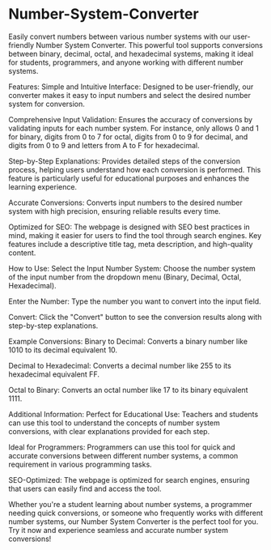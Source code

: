 # Number-System-Converter
Easily convert numbers between various number systems with our user-friendly Number System Converter. This powerful tool supports conversions between binary, decimal, octal, and hexadecimal systems, making it ideal for students, programmers, and anyone working with different number systems.

Features:
Simple and Intuitive Interface: Designed to be user-friendly, our converter makes it easy to input numbers and select the desired number system for conversion.

Comprehensive Input Validation: Ensures the accuracy of conversions by validating inputs for each number system. For instance, only allows 0 and 1 for binary, digits from 0 to 7 for octal, digits from 0 to 9 for decimal, and digits from 0 to 9 and letters from A to F for hexadecimal.

Step-by-Step Explanations: Provides detailed steps of the conversion process, helping users understand how each conversion is performed. This feature is particularly useful for educational purposes and enhances the learning experience.

Accurate Conversions: Converts input numbers to the desired number system with high precision, ensuring reliable results every time.

Optimized for SEO: The webpage is designed with SEO best practices in mind, making it easier for users to find the tool through search engines. Key features include a descriptive title tag, meta description, and high-quality content.

How to Use:
Select the Input Number System: Choose the number system of the input number from the dropdown menu (Binary, Decimal, Octal, Hexadecimal).

Enter the Number: Type the number you want to convert into the input field.

Convert: Click the "Convert" button to see the conversion results along with step-by-step explanations.

Example Conversions:
Binary to Decimal: Converts a binary number like 1010 to its decimal equivalent 10.

Decimal to Hexadecimal: Converts a decimal number like 255 to its hexadecimal equivalent FF.

Octal to Binary: Converts an octal number like 17 to its binary equivalent 1111.

Additional Information:
Perfect for Educational Use: Teachers and students can use this tool to understand the concepts of number system conversions, with clear explanations provided for each step.

Ideal for Programmers: Programmers can use this tool for quick and accurate conversions between different number systems, a common requirement in various programming tasks.

SEO-Optimized: The webpage is optimized for search engines, ensuring that users can easily find and access the tool.

Whether you're a student learning about number systems, a programmer needing quick conversions, or someone who frequently works with different number systems, our Number System Converter is the perfect tool for you. Try it now and experience seamless and accurate number system conversions!

